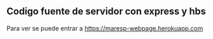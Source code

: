 ## Codigo fuente de servidor con express y hbs

Para ver se puede entrar a https://maresp-webpage.herokuapp.com
